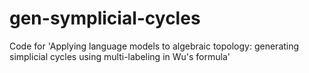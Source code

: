 # gen-symplicial-cycles
Code for 'Applying language models to algebraic topology: generating simplicial cycles using multi-labeling in Wu's formula'
